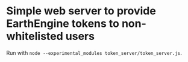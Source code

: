 # Simple web server to provide EarthEngine tokens to non-whitelisted users

Run with `node --experimental_modules token_server/token_server.js`.